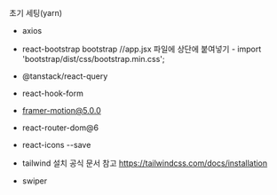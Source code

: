 초기 세팅(yarn)

- axios
  
- react-bootstrap bootstrap //app.jsx 파일에 상단에 붙여넣기 - import 'bootstrap/dist/css/bootstrap.min.css';
  
- @tanstack/react-query
  
- react-hook-form
  
- framer-motion@5.0.0
  
- react-router-dom@6
  
- react-icons --save
  
- tailwind 설치 공식 문서 참고 https://tailwindcss.com/docs/installation

- swiper
